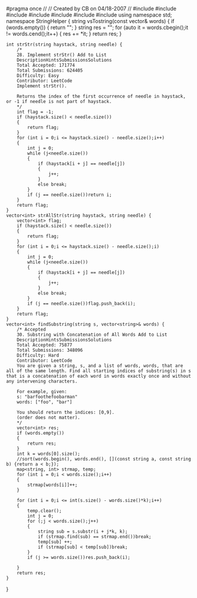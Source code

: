 #pragma once
//
// Created by CB on 04/18-2007
//
#include<iostream>
#include<cassert>
#include<ctime>
#include<string>
#include<vector>
#include<map>
#include<algorithm>
using namespace std;
namespace StringHelper
{
	string vsTostring(const vector<string>& words)
	{
		if (words.empty())
		{
			return "";
		}
		string res = "";
		for (auto it = words.cbegin();it != words.cend();it++)
		{
			res += *it;
		}
		return res;
	}

	int strStr(string haystack, string needle) {
		/*
		28. Implement strStr() Add to List
		DescriptionHintsSubmissionsSolutions
		Total Accepted: 171774
		Total Submissions: 624405
		Difficulty: Easy
		Contributor: LeetCode
		Implement strStr().

		Returns the index of the first occurrence of needle in haystack, or -1 if needle is not part of haystack.
		*/
		int flag = -1;
		if (haystack.size() < needle.size())
		{
			return flag;
		}
		for (int i = 0;i <= haystack.size() - needle.size();i++)
		{
			int j = 0;
			while (j<needle.size())
			{
				if (haystack[i + j] == needle[j])
				{
					j++;
				}
				else break;
			}
			if (j == needle.size())return i;
		}
		return flag;
	}
	vector<int> strAllStr(string haystack, string needle) {
		vector<int> flag;
		if (haystack.size() < needle.size())
		{
			return flag;
		}
		for (int i = 0;i <= haystack.size() - needle.size();i)
		{
			int j = 0;
			while (j<needle.size())
			{
				if (haystack[i + j] == needle[j])
				{
					j++;
				}
				else break;
			}
			if (j == needle.size())flag.push_back(i);
		}
		return flag;
	}
	vector<int> findSubstring(string s, vector<string>& words) {
		/* Accepted
		30. Substring with Concatenation of All Words Add to List
		DescriptionHintsSubmissionsSolutions
		Total Accepted: 75877
		Total Submissions: 348096
		Difficulty: Hard
		Contributor: LeetCode
		You are given a string, s, and a list of words, words, that are all of the same length. Find all starting indices of substring(s) in s that is a concatenation of each word in words exactly once and without any intervening characters.

		For example, given:
		s: "barfoothefoobarman"
		words: ["foo", "bar"]

		You should return the indices: [0,9].
		(order does not matter).
		*/
		vector<int> res;
		if (words.empty())
		{
			return res;
		}
		int k = words[0].size();
		//sort(words.begin(), words.end(), [](const string a, const string b) {return a < b;});
		map<string, int> strmap, temp;
		for (int i = 0;i < words.size();i++)
		{
			strmap[words[i]]++;
		}

		for (int i = 0;i <= int(s.size() - words.size()*k);i++)
		{
			temp.clear();
			int j = 0;
			for (;j < words.size();j++)
			{
				string sub = s.substr(i + j*k, k);
				if (strmap.find(sub) == strmap.end())break;
				temp[sub] ++;
				if (strmap[sub] < temp[sub])break;
			}
			if (j >= words.size())res.push_back(i);
			
		}
		return res;
	}
}



